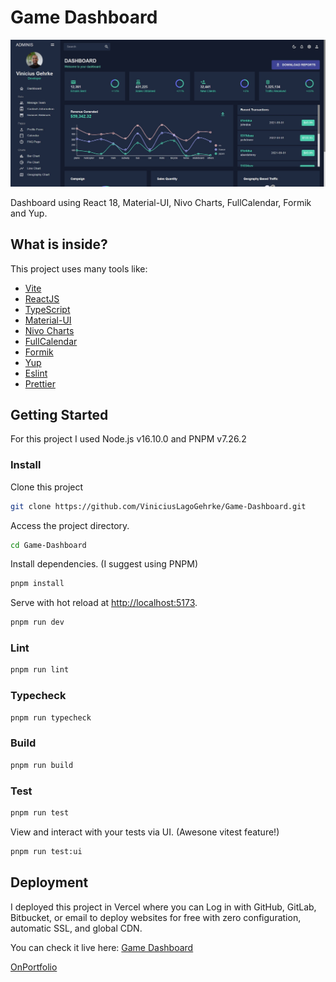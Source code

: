 # Game Dashboard

![Desktop Preview](desktop-preview.jpg)

Dashboard using React 18, Material-UI, Nivo Charts, FullCalendar, Formik and Yup.

## What is inside?

This project uses many tools like:

- [Vite](https://vitejs.dev)
- [ReactJS](https://reactjs.org)
- [TypeScript](https://www.typescriptlang.org)
- [Material-UI](https://mui.com)
- [Nivo Charts](https://nivo.rocks)
- [FullCalendar](https://fullcalendar.io)
- [Formik](https://formik.org)
- [Yup](https://github.com/jquense/yup)
- [Eslint](https://eslint.org)
- [Prettier](https://prettier.io)

## Getting Started

For this project I used Node.js v16.10.0 and PNPM v7.26.2

### Install

Clone this project

```bash
git clone https://github.com/ViniciusLagoGehrke/Game-Dashboard.git
```

Access the project directory.

```bash
cd Game-Dashboard
```

Install dependencies. (I suggest using PNPM)

```bash
pnpm install
```

Serve with hot reload at <http://localhost:5173>.

```bash
pnpm run dev
```

### Lint

```bash
pnpm run lint
```

### Typecheck

```bash
pnpm run typecheck
```

### Build

```bash
pnpm run build
```

### Test

```bash
pnpm run test
```

View and interact with your tests via UI. (Awesone vitest feature!)

```bash
pnpm run test:ui
```

## Deployment

I deployed this project in Vercel where you can Log in with GitHub, GitLab, Bitbucket, or email to deploy websites for free with zero configuration, automatic SSL, and global CDN.

You can check it live here: [Game Dashboard](https://game-dashboard-nine.vercel.app/)

[OnPortfolio](https://front-end-portfolio.vercel.app/)
